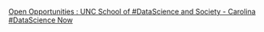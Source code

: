 [Open Opportunities : UNC School of #DataScience and Society - Carolina #DataScience Now](https://qi.tc/qi/117486)